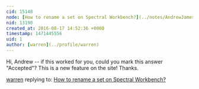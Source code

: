 ```yaml
---
cid: 15148
node: [How to rename a set on Spectral Workbench?](../notes/AndrewJamesLaplante/06-12-2016/question-how-to-rename-a-set)
nid: 13190
created_at: 2016-08-17 14:52:36 +0000
timestamp: 1471445556
uid: 1
author: [warren](../profile/warren)
---
```


Hi, Andrew -- if this worked for you, could you mark this answer "Accepted"? This is a new feature on the site! Thanks. 

[warren](../profile/warren) replying to: [How to rename a set on Spectral Workbench?](../notes/AndrewJamesLaplante/06-12-2016/question-how-to-rename-a-set)

